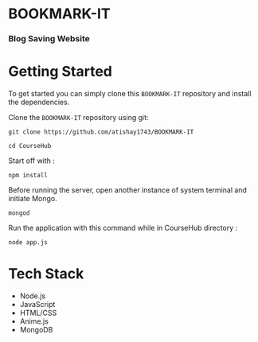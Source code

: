 # BOOKMARK-IT

### Blog Saving Website


# Getting Started
To get started you can simply clone this `BOOKMARK-IT` repository and install the dependencies.

Clone the `BOOKMARK-IT` repository using git:

```
git clone https://github.com/atishay1743/BOOKMARK-IT

cd CourseHub
```

Start off with :

```
npm install
```

Before running the server, open another instance of system terminal and initiate Mongo. 

```
mongod
```


Run the application with this command while in CourseHub directory :

```
node app.js
```


 # Tech Stack 
- Node.js
- JavaScript
- HTML/CSS
- Anime.js
- MongoDB

       
